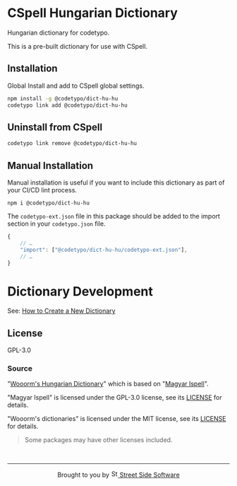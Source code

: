 # CSpell Hungarian Dictionary

Hungarian dictionary for codetypo.

This is a pre-built dictionary for use with CSpell.

## Installation

Global Install and add to CSpell global settings.

```sh
npm install -g @codetypo/dict-hu-hu
codetypo link add @codetypo/dict-hu-hu
```

## Uninstall from CSpell

```sh
codetypo link remove @codetypo/dict-hu-hu
```

## Manual Installation

Manual installation is useful if you want to include this dictionary as part of your CI/CD lint process.

```
npm i @codetypo/dict-hu-hu
```

The `codetypo-ext.json` file in this package should be added to the import section in your `codetypo.json` file.

```javascript
{
    // …
    "import": ["@codetypo/dict-hu-hu/codetypo-ext.json"],
    // …
}
```

# Dictionary Development

See: [How to Create a New Dictionary](https://github.com/khulnasoft/codetypo-dicts#how-to-create-a-new-dictionary)

## License

GPL-3.0

### Source

"[Wooorm's Hungarian Dictionary][wooorm-hu-dict]" which is based on "[Magyar Ispell][magyarispell]".

"Magyar Ispell" is licensed under the GPL-3.0 license, see its [LICENSE][magyarispell-license] for details.

"Wooorm's dictionaries" is licensed under the MIT license, see its [LICENSE][wooorm-license] for details.

[magyarispell-license]: https://raw.githubusercontent.com/laszlonemeth/magyarispell/master/COPYING.GPL3
[magyarispell]: https://github.com/laszlonemeth/magyarispell
[wooorm-hu-dict]: https://github.com/wooorm/dictionaries/tree/main/dictionaries/hu
[wooorm-license]: https://github.com/wooorm/dictionaries/blob/main/license

> Some packages may have other licenses included.

<!--- codetypo:ignore Wooorm's --->

<!--- @@inject: ../../static/footer.md --->

<br/>

---

<p align="center">
Brought to you by <a href="https://khulnasoft.com" title="Street Side Software">
<img width="16" alt="Street Side Software Logo" src="https://i.imgur.com/CyduuVY.png" /> Street Side Software
</a>
</p>

<!--- @@inject-end: ../../static/footer.md --->
